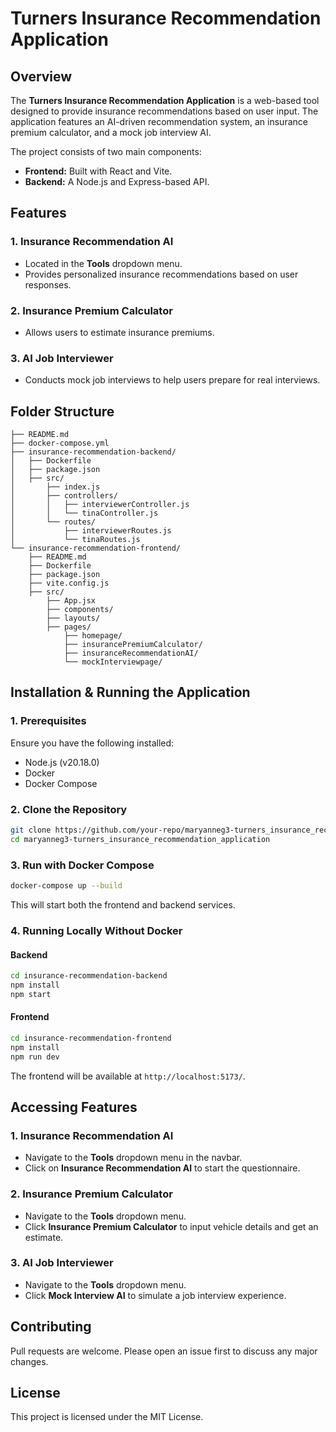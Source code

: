 # Turners Insurance Recommendation Application

## Overview
The **Turners Insurance Recommendation Application** is a web-based tool designed to provide insurance recommendations based on user input. The application features an AI-driven recommendation system, an insurance premium calculator, and a mock job interview AI.

The project consists of two main components:
- **Frontend:** Built with React and Vite.
- **Backend:** A Node.js and Express-based API.

## Features
### **1. Insurance Recommendation AI**
- Located in the **Tools** dropdown menu.
- Provides personalized insurance recommendations based on user responses.

### **2. Insurance Premium Calculator**
- Allows users to estimate insurance premiums.

### **3. AI Job Interviewer**
- Conducts mock job interviews to help users prepare for real interviews.

## Folder Structure
```plaintext
├── README.md
├── docker-compose.yml
├── insurance-recommendation-backend/
│   ├── Dockerfile
│   ├── package.json
│   ├── src/
│       ├── index.js
│       ├── controllers/
│       │   ├── interviewerController.js
│       │   └── tinaController.js
│       └── routes/
│           ├── interviewerRoutes.js
│           └── tinaRoutes.js
└── insurance-recommendation-frontend/
    ├── README.md
    ├── Dockerfile
    ├── package.json
    ├── vite.config.js
    ├── src/
        ├── App.jsx
        ├── components/
        ├── layouts/
        ├── pages/
            ├── homepage/
            ├── insurancePremiumCalculator/
            ├── insuranceRecommendationAI/
            └── mockInterviewpage/
```

## Installation & Running the Application
### **1. Prerequisites**
Ensure you have the following installed:
- Node.js (v20.18.0)
- Docker
- Docker Compose

### **2. Clone the Repository**
```sh
git clone https://github.com/your-repo/maryanneg3-turners_insurance_recommendation_application.git
cd maryanneg3-turners_insurance_recommendation_application
```

### **3. Run with Docker Compose**
```sh
docker-compose up --build
```

This will start both the frontend and backend services.

### **4. Running Locally Without Docker**
#### **Backend**
```sh
cd insurance-recommendation-backend
npm install
npm start
```

#### **Frontend**
```sh
cd insurance-recommendation-frontend
npm install
npm run dev
```
The frontend will be available at `http://localhost:5173/`.

## Accessing Features
### **1. Insurance Recommendation AI**
- Navigate to the **Tools** dropdown menu in the navbar.
- Click on **Insurance Recommendation AI** to start the questionnaire.

### **2. Insurance Premium Calculator**
- Navigate to the **Tools** dropdown menu.
- Click **Insurance Premium Calculator** to input vehicle details and get an estimate.

### **3. AI Job Interviewer**
- Navigate to the **Tools** dropdown menu.
- Click **Mock Interview AI** to simulate a job interview experience.

## Contributing
Pull requests are welcome. Please open an issue first to discuss any major changes.

## License
This project is licensed under the MIT License.

